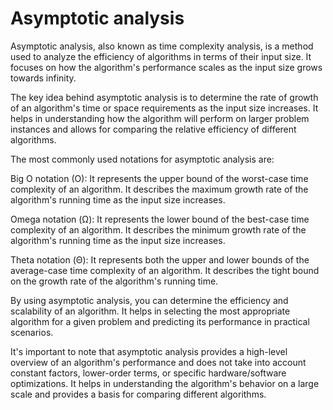 # Asymptotic analysis

Asymptotic analysis, also known as time complexity analysis, is a method used to analyze the efficiency of algorithms in terms of their input size. It focuses on how the algorithm's performance scales as the input size grows towards infinity.

The key idea behind asymptotic analysis is to determine the rate of growth of an algorithm's time or space requirements as the input size increases. It helps in understanding how the algorithm will perform on larger problem instances and allows for comparing the relative efficiency of different algorithms.

The most commonly used notations for asymptotic analysis are:

Big O notation (O): It represents the upper bound of the worst-case time complexity of an algorithm. It describes the maximum growth rate of the algorithm's running time as the input size increases.

Omega notation (Ω): It represents the lower bound of the best-case time complexity of an algorithm. It describes the minimum growth rate of the algorithm's running time as the input size increases.

Theta notation (Θ): It represents both the upper and lower bounds of the average-case time complexity of an algorithm. It describes the tight bound on the growth rate of the algorithm's running time.

By using asymptotic analysis, you can determine the efficiency and scalability of an algorithm. It helps in selecting the most appropriate algorithm for a given problem and predicting its performance in practical scenarios.

It's important to note that asymptotic analysis provides a high-level overview of an algorithm's performance and does not take into account constant factors, lower-order terms, or specific hardware/software optimizations. It helps in understanding the algorithm's behavior on a large scale and provides a basis for comparing different algorithms.
